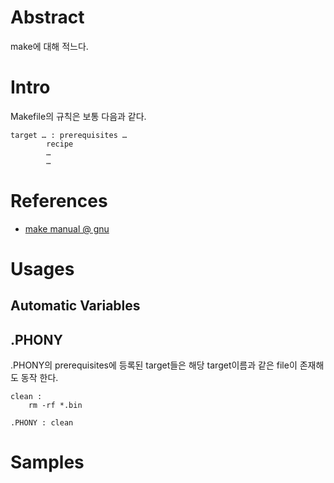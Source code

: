 # Abstract

make에 대해 적느다.

# Intro

Makefile의 규칙은 보통 다음과 같다.

```make
target … : prerequisites …
        recipe
        …
        …
```

# References

* [make manual @ gnu](https://www.gnu.org/software/make/manual/make.html#Automatic-Variables)

# Usages

## Automatic Variables

## .PHONY

.PHONY의 prerequisites에 등록된 target들은 해당 target이름과 같은
file이 존재해도 동작 한다.

```
clean :
    rm -rf *.bin
    
.PHONY : clean
```

# Samples
